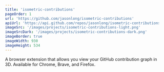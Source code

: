 ```yaml
---
title: 'isometric-contributions'
pageOrder: 1
url: 'https://github.com/jasonlong/isometric-contributions'
apiUrl: 'https://api.github.com/repos/jasonlong/isometric-contributions'
imageSrc: '/images/projects/isometric-contributions-light.png'
imageSrcDark: '/images/projects/isometric-contributions-dark.png'
imageBorder: true
imageWidth: 930
imageHeight: 534
---
```

A browser extension that allows you view your GitHub contribution graph in 3D. Available for Chrome, Brave, and Firefox.
